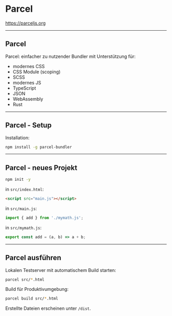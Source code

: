 # Parcel

https://parceljs.org

---

## Parcel

Parcel: einfacher zu nutzender Bundler mit Unterstützung für:

- modernes CSS
- CSS Module (scoping)
- SCSS
- modernes JS
- TypeScript
- JSON
- WebAssembly
- Rust

---

## Parcel - Setup

Installation:

```bash
npm install -g parcel-bundler
```

---

## Parcel - neues Projekt

```bash
npm init -y
```

in `src/index.html`:

```html
<script src="main.js"></script>
```

in `src/main.js`:

```js
import { add } from './mymath.js';
```

in `src/mymath.js`:

```js
export const add = (a, b) => a + b;
```

---

## Parcel ausführen

Lokalen Testserver mit automatischem Build starten:

```bash
parcel src/*.html
```

Build für Produktivumgebung:

```bash
parcel build src/*.html
```

Erstellte Dateien erscheinen unter `/dist`.
